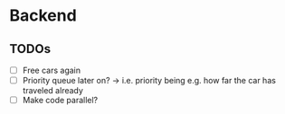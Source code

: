 # Backend

## TODOs

- [ ] Free cars again
- [ ] Priority queue later on? $\rightarrow$ i.e. priority being e.g. how far the car has traveled already
- [ ] Make code parallel?
